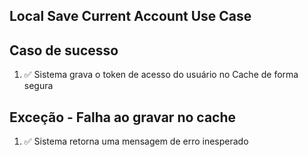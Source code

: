 ## Local Save Current Account Use Case

## Caso de sucesso
1. ✅ Sistema grava o token de acesso do usuário no Cache de forma segura

## Exceção - Falha ao gravar no cache
1. ✅ Sistema retorna uma mensagem de erro inesperado